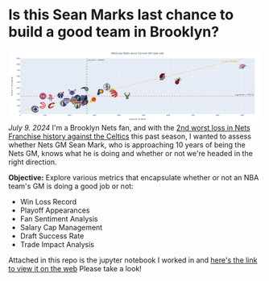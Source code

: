 # Is this Sean Marks last chance to build a good team in Brooklyn?
![Current landscape](gm_landscape.png)
*July 9. 2024*
I'm a Brooklyn Nets fan, and with the [2nd worst loss in Nets Franchise history against the Celtics](https://www.nydailynews.com/2024/02/14/nets-embarrassed-celtics-mikal-bridges-jayson-tatum-jacque-vaughn/) this past season, I wanted to assess whether Nets GM Sean Mark, who is approaching 10 years of being the Nets GM, knows what he is doing and whether or not we're headed in the right direction. 

**Objective:** Explore various metrics that encapsulate whether or not an NBA team's GM is doing a good job or not:
- Win Loss Record
- Playoff Appearances
- Fan Sentiment Analysis
- Salary Cap Management
- Draft Success Rate
- Trade Impact Analysis

Attached in this repo is the jupyter notebook I worked in and [here's the link to view it on the web](https://nbviewer.org/github/rsandan/seanmarks_analysis/blob/main/gm_landscape.ipynb) Please take a look!
